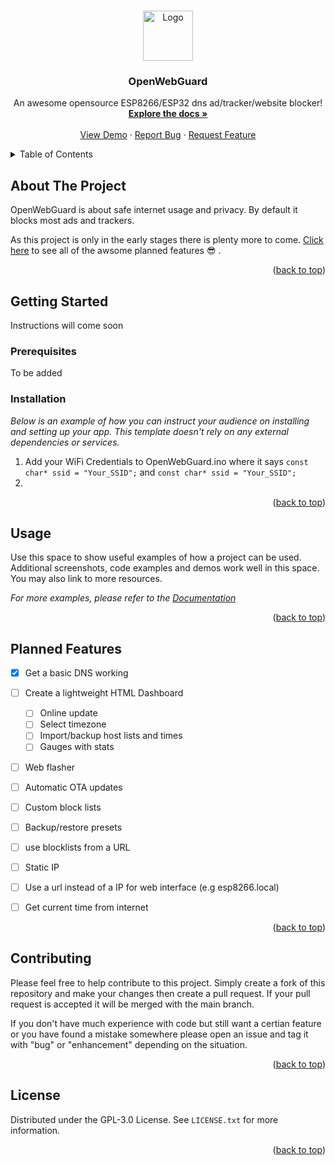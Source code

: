 <a name="readme-top"></a>


<!-- PROJECT LOGO -->
<br />
<div align="center">
  <a href="https://github.com/JordanEJ/OpenWebGuard">
    <img src="images/logo.png" alt="Logo" width="80" height="80">
  </a>

  <h3 align="center">OpenWebGuard</h3>

  <p align="center">
    An awesome opensource ESP8266/ESP32 dns ad/tracker/website blocker!
    <br />
    <a href="https://github.com/othneildrew/Best-README-Template"><strong>Explore the docs »</strong></a>
    <br />
    <br />
    <a href="https://github.com/othneildrew/Best-README-Template">View Demo</a>
    ·
    <a href="https://github.com/JordanEJ/OpenWebGuard/issues">Report Bug</a>
    ·
    <a href="https://github.com/JordanEJ/OpenWebGuard/issues">Request Feature</a>
  </p>
</div>



<!-- TABLE OF CONTENTS -->
<details>
  <summary>Table of Contents</summary>
  <ol>
    <li>
      <a href="#about-the-project">About The Project</a>
    </li>
    <li>
      <a href="#getting-started">Getting Started</a>
      <ul>
        <li><a href="#prerequisites">Prerequisites</a></li>
        <li><a href="#installation">Installation</a></li>
      </ul>
    </li>
    <li><a href="#usage">Usage</a></li>
    <li><a href="#planned-features">Planned Features</a></li>
    <li><a href="#contributing">Contributing</a></li>
    <li><a href="#license">License</a></li>
  </ol>
</details>



<!-- ABOUT THE PROJECT -->
## About The Project

OpenWebGuard is about safe internet usage and privacy. By default it blocks most ads and trackers.

As this project is only in the early stages there is plenty more to come. <a href="#planned-features">Click here</a> to see all of the awsome planned features 😎
.

<p align="right">(<a href="#readme-top">back to top</a>)</p>


<!-- GETTING STARTED -->
## Getting Started

Instructions will come soon

### Prerequisites

To be added

### Installation

_Below is an example of how you can instruct your audience on installing and setting up your app. This template doesn't rely on any external dependencies or services._

1. Add your WiFi Credentials to OpenWebGuard.ino where it says  ``` const char* ssid = "Your_SSID"; ``` and ``` const char* ssid = "Your_SSID"; ```
2. 

<p align="right">(<a href="#readme-top">back to top</a>)</p>



<!-- USAGE EXAMPLES -->
## Usage

Use this space to show useful examples of how a project can be used. Additional screenshots, code examples and demos work well in this space. You may also link to more resources.

_For more examples, please refer to the [Documentation](https://example.com)_

<p align="right">(<a href="#readme-top">back to top</a>)</p>



<!-- ROADMAP -->
## Planned Features

- [x] Get a basic DNS working
- [ ] Create a lightweight HTML Dashboard
  - [ ] Online update
  - [ ] Select timezone
  - [ ] Import/backup host lists and times
  - [ ] Gauges with stats
- [ ] Web flasher
- [ ] Automatic OTA updates
- [ ] Custom block lists
- [ ] Backup/restore presets
- [ ] use blocklists from a URL
- [ ] Static IP
- [ ] Use a url instead of a IP for web interface (e.g esp8266.local)
- [ ] Get current time from internet


<p align="right">(<a href="#readme-top">back to top</a>)</p>



<!-- CONTRIBUTING -->
## Contributing

Please feel free to help contribute to this project. Simply create a fork of this repository and make your changes then create a pull request. If your pull request is accepted it will be merged with the main branch.

If you don't have much experience with code but still want a certian feature or you have found a mistake somewhere please open an issue and tag it with "bug" or "enhancement" depending on the situation.

<p align="right">(<a href="#readme-top">back to top</a>)</p>



<!-- LICENSE -->
## License

Distributed under the GPL-3.0 License. See `LICENSE.txt` for more information.

<p align="right">(<a href="#readme-top">back to top</a>)</p>

